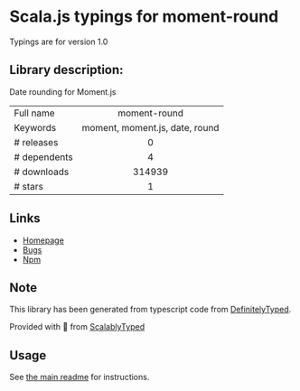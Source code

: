 
# Scala.js typings for moment-round

Typings are for version 1.0

## Library description:
Date rounding for Moment.js

|                    |                 |
| ------------------ | :-------------: |
| Full name          | moment-round |
| Keywords           | moment, moment.js, date, round |
| # releases         | 0 |
| # dependents       | 4 |
| # downloads        | 314939 |
| # stars            | 1 |

## Links
- [Homepage](https://github.com/WebDevTmas/moment-round)
- [Bugs](https://github.com/WebDevTmas/moment-round/issues)
- [Npm](https://www.npmjs.com/package/moment-round)
    


## Note
This library has been generated from typescript code from [DefinitelyTyped](https://definitelytyped.org).

Provided with :purple_heart: from [ScalablyTyped](https://github.com/oyvindberg/ScalablyTyped)

## Usage
See [the main readme](../../readme.md) for instructions.


